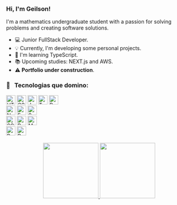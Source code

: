 ### Hi, I'm Geilson!

I'm a mathematics undergraduate student with a passion for solving problems and creating software solutions.<br>


- 💻 Junior FullStack Developer.
- 💡 Currently, I'm developing some personal projects.
- 📖 I'm learning TypeScript.
- 📚 Upcoming studies: NEXT.js and AWS.
- ⚠️ **Portfolio under construction**.


### 🔧 &nbsp; Tecnologias que domino:
<div>
  <img height="25" alt="HTML5" src="https://img.shields.io/badge/HTML5-E34F26?style=for-the-badge&logo=html5&logoColor=white"/>
  <img height="25" alt="CSS3" src="https://img.shields.io/badge/CSS3-1572B6?style=for-the-badge&logo=css3&logoColor=white"/>
  <img height="25" alt="Javascript" src="https://img.shields.io/badge/JavaScript-F7DF1E?style=for-the-badge&logo=javascript&logoColor=black"/>
  <img height="25" alt="Typescript" src="https://img.shields.io/badge/TypeScript-007ACC?style=for-the-badge&logo=typescript&logoColor=white"/>
  <img height="25" alt="Python" src="https://img.shields.io/badge/Python-14354C?style=for-the-badge&logo=python&logoColor=white"/>
</div>
<div>
  <img height="25" alt="NODE.js" src="https://img.shields.io/badge/Node.js-43853D?style=for-the-badge&logo=node.js&logoColor=white"/>
  <img height="25" alt="Express.js" src="https://img.shields.io/badge/Express.js-404D59?style=for-the-badge"/>
  <img height="25" alt="Sequelize" src="https://img.shields.io/badge/sequelize-323330?style=for-the-badge&logo=sequelize&logoColor=blue"/>
</div>
<div>
  <img height="25" alt="SQLite" src="https://img.shields.io/badge/SQLite-07405E?style=for-the-badge&logo=sqlite&logoColor=white"/>
  <img height="25" alt="PostgreSQL" src="https://img.shields.io/badge/PostgreSQL-316192?style=for-the-badge&logo=postgresql&logoColor=white"/>
  <img height="25" alt="MongoDB" src="https://img.shields.io/badge/MongoDB-4EA94B?style=for-the-badge&logo=mongodb&logoColor=white"/>
</div>
<div>
  <img height="25" alt="React" src="https://img.shields.io/badge/React-20232A?style=for-the-badge&logo=react&logoColor=61DAFB"/>
  <img height="25" alt="Bootstrap" src="https://img.shields.io/badge/Bootstrap-563D7C?style=for-the-badge&logo=bootstrap&logoColor=white"/>
</div>

<br>

<div align="center">
  <a href="https://github.com/geilsonsrz">
  <img height="150em" src="https://github-readme-stats.vercel.app/api?username=geilsonsrz&show_icons=true&theme=vue&count_private=true&include_all_commits=true&title_color=03a3ff&text_color=030a3f&icon_color=03a3ff&border_color=001523"/>
  <img height="150em" src="https://github-readme-stats.vercel.app/api/top-langs/?username=geilsonsrz&layout=compact&include_all_commits=true&count_private=true&theme=vue&title_color=03a3ff&border_color=001523"/>
</div>
